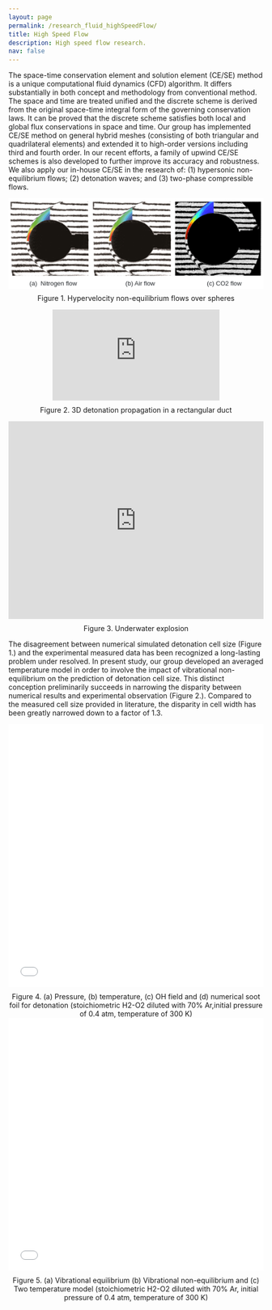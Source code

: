 ```yaml
---
layout: page
permalink: /research_fluid_highSpeedFlow/
title: High Speed Flow
description: High speed flow research.
nav: false
---
```


The space-time conservation element and solution element (CE/SE) method is a unique computational fluid dynamics (CFD) algorithm. It differs substantially in both concept and methodology from conventional method. The space and time are treated unified and the discrete scheme is derived from the original space-time integral form of the governing conservation laws. It can be proved that the discrete scheme satisfies both local and global flux conservations in space and time. Our group has implemented CE/SE method on general hybrid meshes (consisting of both triangular and quadrilateral elements) and extended it to high-order versions including third and fourth order. In our recent efforts, a family of upwind CE/SE schemes is also developed to further improve its accuracy and robustness. We also apply our in-house CE/SE in the research of: (1) hypersonic non-equilibrium flows; (2) detonation waves; and (3) two-phase compressible flows.


<div style="display: flex; justify-content: center; align-items: center; width: 100%; background: transparent;">
  <img src="../assets/img/highSpeedFlow/hypervelocity_sphere.png" alt="Figure 1. Transition phenomenon" style="max-width: 100%; height: auto;">
</div>
<div style="text-align: center; margin-top: 10px;">
  Figure 1.  Hypervelocity non-equilibrium flows over spheres 
</div>
<p></p>
<p></p>

<p></p>
<div style="display: flex; justify-content: center; align-items: center; background: transparent;">
  <div style="position: relative; width: 330px; height: 180px; overflow: hidden;">
    <iframe style="position: absolute; top: 0; left: 0; width: 100%; height: 100%;" src="https://www.polyu.edu.hk/researchgrp/cywen/images/HighSpeedFlow/tmp77EB-large.png" frameborder="0" allow="accelerometer; autoplay; encrypted-media; gyroscope; picture-in-picture" allowfullscreen></iframe>
  </div>
</div>
<div style="text-align: center; margin-top: 10px;">
  Figure 2.  3D detonation propagation in a rectangular duct 
</div>

<p></p>


<div style="display: flex; justify-content: center; align-items: center; background: transparent;">
  <div style="position: relative; width: 595px; height: 391px; overflow: hidden;">
    <iframe style="position: absolute; top: 0; left: 0; width: 100%; height: 100%;" src="https://www.polyu.edu.hk/researchgrp/cywen/images/HighSpeedFlow/GIF1-underwater_explosion.gif" frameborder="0" allow="accelerometer; autoplay; encrypted-media; gyroscope; picture-in-picture" allowfullscreen></iframe>
  </div>
</div>
<div style="text-align: center; margin-top: 10px;">
  Figure 3. Underwater explosion
</div>

<p></p>

The disagreement between numerical simulated detonation cell size (Figure 1.) and the experimental measured data has been recognized a long-lasting problem under resolved. In present study, our group developed an averaged temperature model in order to involve the impact of vibrational non-equilibrium on the prediction of detonation cell size. This distinct conception preliminarily succeeds in narrowing the disparity between numerical results and experimental observation (Figure 2.). Compared to the measured cell size provided in literature, the disparity in cell width has been greatly narrowed down to a factor of 1.3.

<div style="display: flex; justify-content: center; align-items: center; background: transparent;">
  <div style="position: relative; width: 550px; height: 520px; overflow: hidden;">
    <iframe style="position: absolute; top: 0; left: 0; width: 100%; height: 100%;" src="../assets/img/highSpeedFlow/stoichiometric.jpg" frameborder="0" allow="accelerometer; autoplay; encrypted-media; gyroscope; picture-in-picture" allowfullscreen></iframe>
  </div>
</div>
<div style="text-align: center; margin-top: 10px;">
  Figure 4. (a) Pressure, (b) temperature, (c) OH field and  (d) numerical soot foil for detonation (stoichiometric H2-O2 diluted with 70% Ar,initial pressure of 0.4 atm, temperature of 300 K)
</div>

<div style="display: flex; justify-content: center; align-items: center; background: transparent;">
  <div style="position: relative; width: 550px; height: 500px; overflow: hidden;">
    <iframe style="position: absolute; top: 0; left: 0; width: 100%; height: 100%;" src="../assets/img/highSpeedFlow/stoichiometric2.jpg" frameborder="0" allow="accelerometer; autoplay; encrypted-media; gyroscope; picture-in-picture" allowfullscreen></iframe>
  </div>
</div>
<div style="text-align: center; margin-top: 10px;">
  Figure 5. (a) Vibrational equilibrium (b) Vibrational non-equilibrium and (c) Two temperature model (stoichiometric H2-O2 diluted with 70% Ar, initial pressure of 0.4 atm, temperature of 300 K)
</div>